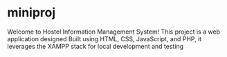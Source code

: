 # miniproj
Welcome to Hostel Information Management System! This project is a web application designed   Built using HTML, CSS, JavaScript, and PHP, it leverages the XAMPP stack for local development and testing
